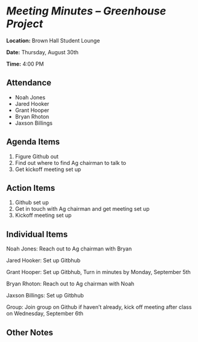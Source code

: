 # *Meeting Minutes – Greenhouse Project*

**Location:**	Brown Hall Student Lounge

**Date:**		Thursday, August 30th

**Time:**		4:00 PM
## **Attendance**

- Noah Jones
- Jared Hooker
- Grant Hooper
- Bryan Rhoton
- Jaxson Billings

## **Agenda Items**
1. Figure Github out
1. Find out where to find Ag chairman to talk to 
1. Get kickoff meeting set up
## **Action Items** 
1. Github set up
1. Get in touch with Ag chairman and get meeting set up
1. Kickoff meeting set up
## **Individual Items**

Noah Jones: Reach out to Ag chairman with Bryan

Jared Hooker: Set up Gitbhub

Grant Hooper: Set up Gitbhub, Turn in minutes by Monday, September 5th

Bryan Rhoton: Reach out to Ag chairman with Noah

Jaxson Billings: Set up Gitbhub

Group: Join group on Github if haven’t already, kick off meeting after class on Wednesday, September 6th
## **Other Notes** 


